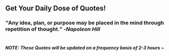 ## Get Your Daily Dose of Quotes!
### <q>Any idea, plan, or purpose may be placed in the mind through repetition of thought.</q> -<em>Napoleon Hill</em> <br><br>
##### NOTE: These Quotes will be updated on a frequency basis of 2-3 hours ~
